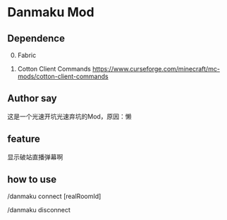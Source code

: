 # Danmaku Mod

## Dependence

0. Fabric

1. Cotton Client Commands
https://www.curseforge.com/minecraft/mc-mods/cotton-client-commands

## Author say

这是一个光速开坑光速弃坑的Mod，原因：懒

## feature

显示破站直播弹幕啊

## how to use

/danmaku connect \[realRoomId\]

/danmaku disconnect
